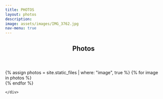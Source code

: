 ```yaml
---
title: PHOTOS
layout: photos
description: 
image: assets/images/IMG_3762.jpg
nav-menu: true
---
```


<!-- Main -->
<div id="main" class="alt">

<!-- One -->
<section id="one">
    <div class="inner">
        <header class="major">
            <h1>Photos</h1>
        </header>
<!-- Content -->
        <span class="image fit">
            <img src="{% link assets/images/banner.jpg %}" alt="" />
        </span>
<div class="box alt">
    <div class="row 50% uniform">
        {% assign photos = site.static_files | where: "image", true %}
            {% for image in photos %}
                <div class="4u">
                        <span class="image fit">
                            <img src=" {{ site.baseurl }}{{ image.path }}" alt="" />
                        </span>
                </div>
            {% endfor %}
    </div>
</div>

    </div>
</section>

</div>
